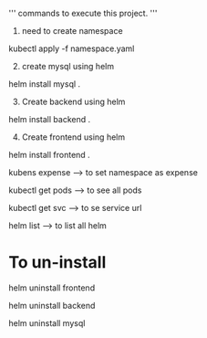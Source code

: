 '''
commands to execute this project.
'''
1. need to create namespace

kubectl apply -f namespace.yaml

2. create mysql using helm

helm install mysql .

3. Create backend using helm

helm install backend .

4. Create frontend using helm

helm install frontend .

kubens expense --> to set namespace as expense

kubectl get pods --> to see all pods 

kubectl get svc --> to se service url

helm list --> to list all helm 

To un-install
=============
helm uninstall frontend

helm uninstall backend

helm uninstall mysql
